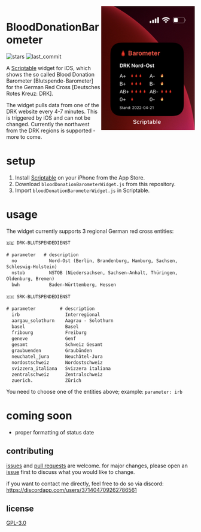 <img src="https://github.com/bjoerrrn/BloodDonationBarometer/blob/main/SCREEN.jpeg?raw=true" alt="" width=250 align="right"/> 

# BloodDonationBarometer

![stars](https://img.shields.io/github/stars/bjoerrrn/BloodDonationBarometer) ![last_commit](https://img.shields.io/github/last-commit/bjoerrrn/BloodDonationBarometer)

A <a href="https://scriptable.app">Scriptable</a> widget for iOS, which shows the so called Blood Donation Barometer [Blutspende-Barometer] for the German Red Cross [Deutsches Rotes Kreuz: DRK].

The widget pulls data from one of the DRK website every 4-7 minutes. This is triggered by iOS and can not be changed. Currently the northwest from the DRK regions is supported - more to come. 

# setup
1. Install <a href="https://scriptable.app">Scriptable</a> on your iPhone from the App Store.
2. Download `bloodDonationBarometerWidget.js` from this repository.
4. Import `bloodDonationBarometerWidget.js` in Scriptable.

# usage
The widget currently supports 3 regional German red cross entities: 
```
🇩🇪 DRK-BLUTSPENDEDIENST

# parameter   # description
  no            Nord-Ost (Berlin, Brandenburg, Hamburg, Sachsen, Schleswig-Holstein)
  nstob         NSTOB (Niedersachsen, Sachsen-Anhalt, Thüringen, Oldenburg, Bremen) 
  bwh           Baden-Württemberg, Hessen
  
🇨🇭 SRK-BLUTSPENDEDIENST 

# parameter         # description
  irb                 Interregional
  aargau_solothurn    Aagrau - Solothurn
  basel               Basel
  fribourg            Freiburg
  geneve              Genf
  gesamt              Schweiz Gesamt
  graubuenden         Graubünden
  neuchatel_jura      Neuchâtel-Jura
  nordostschweiz      Nordostschweiz
  svizzera_italiana   Svizzera italiana
  zentralschweiz      Zentralschweiz
  zuerich.            Zürich
```
You need to choose one of the entities above; example: `parameter: irb`

# coming soon
* proper formatting of status date

## contributing

[issues](https://github.com/bjoerrrn/BloodDonationBarometer/issues) and [pull requests](https://github.com/bjoerrrn/BloodDonationBarometer/pulls) are welcome. for major changes, please open an [issue](https://github.com/bjoerrrn/BloodDonationBarometer/issues) first to discuss what you would like to change.

if you want to contact me directly, feel free to do so via discord: https://discordapp.com/users/371404709262786561

## license

[GPL-3.0](https://www.gnu.org/licenses/gpl-3.0.en.html)

